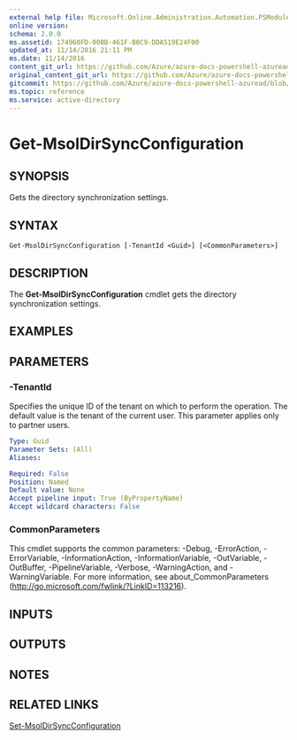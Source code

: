 ```yaml
---
external help file: Microsoft.Online.Administration.Automation.PSModule.dll-Help.xml
online version:
schema: 2.0.0
ms.assetid: 174960FD-00BB-461F-B8C9-DDA519E24F00
updated_at: 11/14/2016 21:11 PM
ms.date: 11/14/2016
content_git_url: https://github.com/Azure/azure-docs-powershell-azuread/blob/VinceSmith-patch-4/Azure%20AD%20Cmdlets/MSOnline/v1/Get-MsolDirSyncConfiguration.md
original_content_git_url: https://github.com/Azure/azure-docs-powershell-azuread/blob/VinceSmith-patch-4/Azure%20AD%20Cmdlets/MSOnline/v1/Get-MsolDirSyncConfiguration.md
gitcommit: https://github.com/Azure/azure-docs-powershell-azuread/blob/2fc7c934766545163d747d78fd2431e341b5bd4f
ms.topic: reference
ms.service: active-directory
---
```


# Get-MsolDirSyncConfiguration

## SYNOPSIS
Gets the directory synchronization settings.

## SYNTAX

```
Get-MsolDirSyncConfiguration [-TenantId <Guid>] [<CommonParameters>]
```

## DESCRIPTION
The **Get-MsolDirSyncConfiguration** cmdlet gets the directory synchronization settings.

## EXAMPLES


## PARAMETERS

### -TenantId
Specifies the unique ID of the tenant on which to perform the operation.
The default value is the tenant of the current user.
This parameter applies only to partner users.

```yaml
Type: Guid
Parameter Sets: (All)
Aliases:

Required: False
Position: Named
Default value: None
Accept pipeline input: True (ByPropertyName)
Accept wildcard characters: False
```

### CommonParameters
This cmdlet supports the common parameters: -Debug, -ErrorAction, -ErrorVariable, -InformationAction, -InformationVariable, -OutVariable, -OutBuffer, -PipelineVariable, -Verbose, -WarningAction, and -WarningVariable. For more information, see about_CommonParameters (http://go.microsoft.com/fwlink/?LinkID=113216).

## INPUTS

## OUTPUTS

## NOTES

## RELATED LINKS
[Set-MsolDirSyncConfiguration](./Set-MsolDirSyncConfiguration.md)

